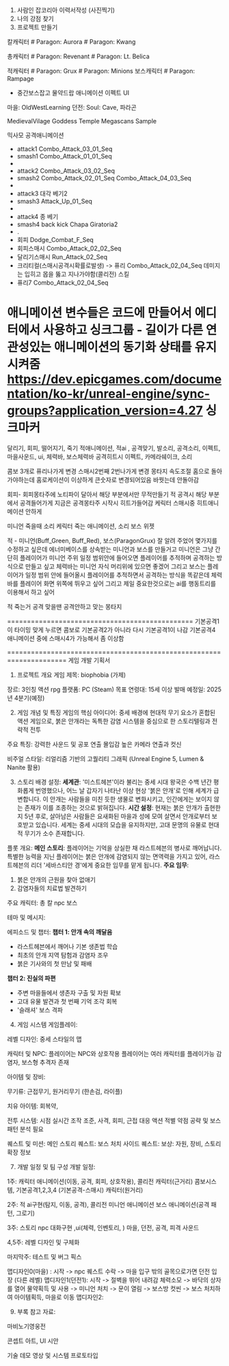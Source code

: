 1. 사람인 잡코리아 이력서작성 (사진찍기)
2. 나의 강점 찾기
3. 프로젝트 만들기 

칼캐릭터 # Paragon: Aurora # Paragon: Kwang

총캐릭터 # Paragon: Revenant # Paragon: Lt. Belica

적캐릭터  # Paragon: Grux # Paragon: Minions
보스캐릭터  # Paragon: Rampage
- 중간보스잡고 물약드랍 
애니메이션 
이펙트
UI 

마을: OldWestLearning
던전: Soul: Cave,  파라곤

MedievalVilage
Goddess Temple Megascans Sample

믹사모
공격애니메이션
- attack1 Combo_Attack_03_01_Seq
- smash1 Combo_Attack_01_01_Seq
- 
- attack2 Combo_Attack_03_02_Seq
- smash2 Combo_Attack_02_01_Seq Combo_Attack_04_03_Seq
- 
- attack3 대각 베기2
- smash3 Attack_Up_01_Seq
- 
- attack4 종 베기 
- smash4 back kick Chapa Giratoria2 
- .
- 회피 Dodge_Combat_F_Seq
- 회피스매시  Combo_Attack_02_02_Seq
- 달리기스매시 Run_Attack_02_Seq
- 크리티컬(스매시공격시확률로발생) -> 퓨리 Combo_Attack_02_04_Seq  데미지는 입히고 몹을 뚫고 지나가야함(콜리전)
스킬
- 퓨리7  Combo_Attack_02_04_Seq

애니메이션 
변수들은 코드에 만들어서 에디터에서 사용하고
싱크그룹  - 길이가 다른 연관성있는 애니메이션의 동기화 상태를 유지시켜줌
https://dev.epicgames.com/documentation/ko-kr/unreal-engine/sync-groups?application_version=4.27
 싱크마커
===============================================

달리기, 회피, 떨어지기, 죽기
적애니메이션, 적ai , 공격맞기, 
발소리, 공격소리, 이펙트, 마을사운드, 
ui, 체력바, 보스체력바
공격히트시 이펙트, 카메라쉐이크, 소리


콤보 3개로 퓨리나가게 변경
스매시2번째 2번나가게 변경
몽타지 속도조절
홈으로 돌아가야하는데 홈로케이션이 이상하게 큰숫자로 변경되어있음 바꿧는데 안돌아감

회피- 회피몽타주에 노티파이 달아서 해당 부분에서만 무적만들기
적 공격시 해당 부분에서 공격들어가게 지금은 공격몽타주 시작시 히트가들어감
케릭터 스매시중 히트애니메이션 안하게

미니언 죽을때 소리
케릭터 죽는 애니메이션, 소리
보스
위젯



적 - 미니언(Buff_Green, Buff_Red), 보스(ParagonGrux)
잘 알려 주었어 몇가지를 수정하고 싶은데 에너미베이스를 상속받는 미니언과 보스를 만들거고 미니언은 그냥 간단히 플레이어가 미니언 주위 일정 범위안에 들어오면 플레이어를 추적하며 공격하는 방식으로 만들고 싶고 체력바는 미니언 자식 머리위에 있으면 좋겠어 그리고 보스는 플레이어가 일정 범위 안에 들어올시 플레이어를 추적하면서 공격하는 방식을 똑같은데 체력바를 플레이어 화면 위쪽에 뛰우고 싶어 그리고 제일 중요한것으로는 ai를 행동트리를 이용해서 하고 싶어


적 죽는거
공격 맞을땐 공격안하고 맞는 몽타지



===============================================
 기본공격1 이 타이밍 맞게 누르면 콤보로 기본공격2가 아니라 다시 기본공격1이 나감
 기본공격4 애니메이션 중에 스매시4가 가능해서 좀 이상함
 
=====================================================================
게임 개발 기획서
1. 프로젝트 개요
게임 제목: biophobia (가제)

장르: 3인칭 액션 rpg
플랫폼: PC (Steam) 
목표 연령대: 15세 이상
발매 예정일: 2025년 4분기(예정)


2. 게임 개념 및 특징
게임의 핵심 아이디어:
중세 배경에 현대적 무기 요소가 혼합된 액션 게임으로, 붉은 안개라는 독특한 감염 시스템을 중심으로 한 스토리텔링과 전략적 전투

주요 특징:
강력한 사운드 및 공포 연출
몰입감 높은 카메라 연출과 컷신

비주얼 스타일:
리얼리즘 기반의 고퀄리티 그래픽 (Unreal Engine 5, Lumen & Nanite 활용)


3. 스토리
배경 설정:
**세계관**: '미스트헤븐'이라 불리는 중세 시대 왕국은 수백 년간 평화롭게 번영했으나, 어느 날 갑자기 나타난 이상 현상 '붉은 안개'로 인해 세계가 급변합니다. 이 안개는 사람들을 미친 듯한 생물로 변화시키고, 인간에게는 보이지 않는 존재가 이를 조종하는 것으로 밝혀집니다.
**시간 설정**: 현재는 붉은 안개가 출현한 지 5년 후로, 살아남은 사람들은 요새화된 마을과 성에 모여 살면서 안개로부터 보호받고 있습니다. 세계는 중세 시대의 모습을 유지하지만, 고대 문명의 유물로 현대적 무기가 소수 존재합니다.

플롯 개요:
**메인 스토리**: 플레이어는 기억을 상실한 채 라스트헤븐의 병사로 깨어납니다. 특별한 능력을 지닌 플레이어는 붉은 안개에 감염되지 않는 면역력을 가지고 있어, 라스트헤븐의 리더 '세바스티안 경'에게 중요한 임무를 맡게 됩니다.
**주요 임무**:
1. 붉은 안개의 근원을 찾아 없애기
2. 감염자들의 치료법 발견하기

주요 캐릭터:
총
칼
npc
보스

테마 및 메시지:


에피소드 및 챕터:
**챕터 1: 안개 속의 깨달음**
- 라스트헤븐에서 깨어나 기본 생존법 학습
- 최초의 안개 지역 탐험과 감염자 조우
- 붉은 기사와의 첫 만남 및 패배

**챕터 2: 진실의 파편**
- 주변 마을들에서 생존자 구출 및 자원 확보
- 고대 유물 발견과 첫 번째 기억 조각 회복
- '슬래셔' 보스 격파

4. 게임 시스템
게임플레이:


레벨 디자인:
중세 스타일의 맵


캐릭터 및 NPC:
플레이어는  NPC와 상호작용
플레이어는 여러 캐릭터를 플레이가능
감염자, 보스형 추격자 존재


아이템 및 장비:

무기류: 근접무기, 원거리무기 (한손검, 라이플)

치유 아이템: 회복약,

전투 시스템:
 시점 실시간 조작
 조준, 사격, 회피, 근접 대응 액션
 적별 약점 공략 및 보스 패턴 분석 필요

퀘스트 및 미션:
메인 스토리 퀘스트: 보스 처치
사이드 퀘스트: 
보상: 자원, 장비, 스토리 확장 정보


7. 개발 일정 및 팀 구성
개발 일정:

1주: 캐릭터 애니메이션(이동, 공격, 회피, 상호작용), 콜리전
캐릭터(근거리) 콤보시스템, 기본공격1,2,3,4  (기본공격-스매시)
캐릭터(원거리) 

2주: 적 ai구현(탐지, 이동, 공격), 콜리전
미니언 애니메이션
보스 애니메이션(공격 패턴, 그로기)

3주: 스토리 npc 대화구현 ,ui(체력, 인벤토리, )
마을, 던전, 공격, 피격 사운드 

4,5주: 레벨 디자인 및 구체화

마지막주: 테스트 및 버그 픽스

맵디자인0(마을)  : 시작 -> npc 퀘스트 수락 -> 마을 입구 밖의 골목으로가면 던전 입장 (다른 레벨)
맵디자인1(던전1): 시작 -> 절벽을 뛰어 내려감 체력소모 -> 바닥의 상자를 열어 물약획득 및 사용
-> 미니언 처치 -> 문이 열림 -> 보스방 컷씬 -> 보스 처치하여 아이템획득, 마을로 이동
맵디자인2:  

9. 부록
참고 자료:

마비노기영웅전 

콘셉트 아트, UI 시안

기술 데모 영상 및 시스템 프로토타입